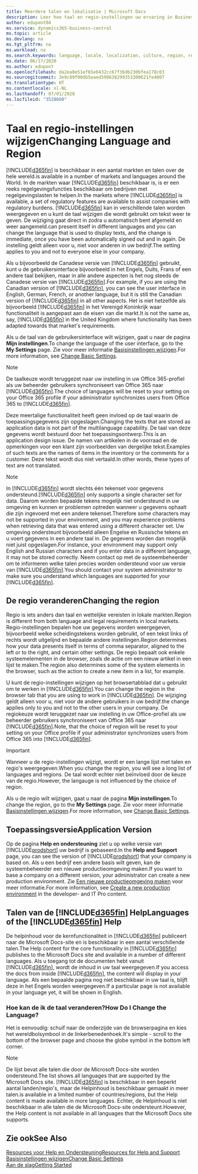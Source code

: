 ```yaml
---
title: Meerdere talen en lokalisatie | Microsoft Docs
description: Leer hoe taal en regio-instellingen uw ervaring in Business Central beïnvloeden.
author: edupont04
ms.service: dynamics365-business-central
ms.topic: article
ms.devlang: na
ms.tgt_pltfrm: na
ms.workload: na
ms.search.keywords: language, locale, localization, culture, region, regional settings
ms.date: 06/17/2020
ms.author: edupont
ms.openlocfilehash: da2ea0e51ef65eb432cc67f36db230bfea178c03
ms.sourcegitcommit: 3e9c89f90db5eaed599630299353300621fe4007
ms.translationtype: HT
ms.contentlocale: nl-NL
ms.lasthandoff: 07/01/2020
ms.locfileid: "3528660"
---
```

# <a name="changing-language-and-region"></a><span data-ttu-id="806fd-103">Taal en regio-instellingen wijzigen</span><span class="sxs-lookup"><span data-stu-id="806fd-103">Changing Language and Region</span></span>

[!INCLUDE[d365fin](includes/d365fin_md.md)] <span data-ttu-id="806fd-104">is beschikbaar in een aantal markten en talen over de hele wereld.</span><span class="sxs-lookup"><span data-stu-id="806fd-104">is available in a number of markets and languages around the World.</span></span> <span data-ttu-id="806fd-105">In de markten waar [!INCLUDE[d365fin](includes/d365fin_md.md)] beschikbaar is, is er een reeks regelgevingsfuncties beschikbaar om bedrijven met regelgevingslasten te helpen.</span><span class="sxs-lookup"><span data-stu-id="806fd-105">In the markets where [!INCLUDE[d365fin](includes/d365fin_md.md)] is available, a set of regulatory features are available to assist companies with regulatory burdens.</span></span> [!INCLUDE[d365fin](includes/d365fin_md.md)] <span data-ttu-id="806fd-106">kan in verschillende talen worden weergegeven en u kunt de taal wijzigen die wordt gebruikt om tekst weer te geven. De wijziging gaat direct in zodra u automatisch bent afgemeld en weer aangemeld.</span><span class="sxs-lookup"><span data-stu-id="806fd-106">can present itself in different languages and you can change the language that is used to display texts, and the change is immediate, once you have been automatically signed out and in again.</span></span> <span data-ttu-id="806fd-107">De instelling geldt alleen voor u, niet voor anderen in uw bedrijf.</span><span class="sxs-lookup"><span data-stu-id="806fd-107">The setting applies to you and not to everyone else in your company.</span></span>  

<span data-ttu-id="806fd-108">Als u bijvoorbeeld de Canadese versie van [!INCLUDE[d365fin](includes/d365fin_md.md)] gebruikt, kunt u de gebruikersinterface bijvoorbeeld in het Engels, Duits, Frans of een andere taal bekijken, maar in alle andere aspecten is het nog steeds de Canadese versie van [!INCLUDE[d365fin](includes/d365fin_md.md)].</span><span class="sxs-lookup"><span data-stu-id="806fd-108">For example, if you are using the Canadian version of [!INCLUDE[d365fin](includes/d365fin_md.md)], you can see the user interface in English, German, French, or another language, but it is still the Canadian version of [!INCLUDE[d365fin](includes/d365fin_md.md)] in all other aspects.</span></span> <span data-ttu-id="806fd-109">Het is niet hetzelfde als bijvoorbeeld [!INCLUDE[d365fin](includes/d365fin_md.md)] in het Verenigd Koninkrijk waar functionaliteit is aangepast aan de eisen van die markt.</span><span class="sxs-lookup"><span data-stu-id="806fd-109">It is not the same as, say, [!INCLUDE[d365fin](includes/d365fin_md.md)] in the United Kingdom where functionality has been adapted towards that market's requirements.</span></span>  

<span data-ttu-id="806fd-110">Als u de taal van de gebruikersinterface wilt wijzigen, gaat u naar de pagina **Mijn instellingen**.</span><span class="sxs-lookup"><span data-stu-id="806fd-110">To change the language of the user interface, go to the **My Settings** page.</span></span> <span data-ttu-id="806fd-111">Zie voor meer informatie [Basisinstellingen wijzigen](ui-change-basic-settings.md#language).</span><span class="sxs-lookup"><span data-stu-id="806fd-111">For more information, see [Change Basic Settings](ui-change-basic-settings.md#language).</span></span> 

> [!NOTE]  
> <span data-ttu-id="806fd-112">De taalkeuze wordt teruggezet naar uw instelling in uw Office 365-profiel als uw beheerder gebruikers synchroniseert van Office 365 naar [!INCLUDE[d365fin](includes/d365fin_md.md)].</span><span class="sxs-lookup"><span data-stu-id="806fd-112">The choice of languages will be reset to your setting on your Office 365 profile if your administrator synchronizes users from Office 365 to [!INCLUDE[d365fin](includes/d365fin_md.md)].</span></span>

<span data-ttu-id="806fd-113">Deze meertalige functionaliteit heeft geen invloed op de taal waarin de toepassingsgegevens zijn opgeslagen.</span><span class="sxs-lookup"><span data-stu-id="806fd-113">Changing the texts that are stored as application data is not part of the multilanguage capability.</span></span> <span data-ttu-id="806fd-114">De taal van deze gegevens wordt bestuurd door het toepassingsontwerp.</span><span class="sxs-lookup"><span data-stu-id="806fd-114">This is an application design issue.</span></span> <span data-ttu-id="806fd-115">De namen van artikelen in de voorraad en de opmerkingen voor een klant zijn voorbeelden van dergelijke tekst.</span><span class="sxs-lookup"><span data-stu-id="806fd-115">Examples of such texts are the names of items in the inventory or the comments for a customer.</span></span> <span data-ttu-id="806fd-116">Deze tekst wordt dus niet vertaald.</span><span class="sxs-lookup"><span data-stu-id="806fd-116">In other words, these types of text are not translated.</span></span>  

> [!NOTE]  
> <span data-ttu-id="806fd-117">In [!INCLUDE[d365fin](includes/d365fin_md.md)] wordt slechts één tekenset voor gegevens ondersteund.</span><span class="sxs-lookup"><span data-stu-id="806fd-117">[!INCLUDE[d365fin](includes/d365fin_md.md)] only supports a single character set for data.</span></span> <span data-ttu-id="806fd-118">Daarom worden bepaalde tekens mogelijk niet ondersteund in uw omgeving en kunnen er problemen optreden wanneer u gegevens ophaalt die zijn ingevoerd met een andere tekenset.</span><span class="sxs-lookup"><span data-stu-id="806fd-118">Therefore some characters may not be supported in your environment, and you may experience problems when retrieving data that was entered using a different character set.</span></span> <span data-ttu-id="806fd-119">Uw omgeving ondersteunt bijvoorbeeld alleen Engelse en Russische tekens en u voert gegevens in een andere taal in. De gegevens worden dan mogelijk niet juist opgeslagen.</span><span class="sxs-lookup"><span data-stu-id="806fd-119">For instance, your environment may support only English and Russian characters and if you enter data in a different language, it may not be stored correctly.</span></span> <span data-ttu-id="806fd-120">Neem contact op met de systeembeheerder om te informeren welke talen precies worden ondersteund voor uw versie van [!INCLUDE[d365fin](includes/d365fin_md.md)].</span><span class="sxs-lookup"><span data-stu-id="806fd-120">You should contact your system administrator to make sure you understand which languages are supported for your [!INCLUDE[d365fin](includes/d365fin_md.md)].</span></span>  

## <a name="changing-the-region"></a><span data-ttu-id="806fd-121">De regio veranderen</span><span class="sxs-lookup"><span data-stu-id="806fd-121">Changing the region</span></span>
<span data-ttu-id="806fd-122">Regio is iets anders dan taal en wettelijke vereisten in lokale markten.</span><span class="sxs-lookup"><span data-stu-id="806fd-122">Region is different from both language and legal requirements in local markets.</span></span> <span data-ttu-id="806fd-123">Regio-instellingen bepalen hoe uw gegevens worden weergegeven, bijvoorbeeld welke scheidingstekens worden gebruikt, of een tekst links of rechts wordt uitgelijnd en bepaalde andere instellingen.</span><span class="sxs-lookup"><span data-stu-id="806fd-123">Region determines how your data presents itself in terms of comma separator, aligned to the left or to the right, and certain other settings.</span></span> <span data-ttu-id="806fd-124">De regio bepaalt ook enkele systeemelementen in de browser, zoals de actie om een nieuw artikel in een lijst te maken.</span><span class="sxs-lookup"><span data-stu-id="806fd-124">The region also determines some of the system elements in the browser, such as the action to create a new item in a list, for example.</span></span>  

<span data-ttu-id="806fd-125">U kunt de regio-instellingen wijzigen op het browsertabblad dat u gebruikt om te werken in [!INCLUDE[d365fin](includes/d365fin_md.md)].</span><span class="sxs-lookup"><span data-stu-id="806fd-125">You can change the region in the browser tab that you are using to work in [!INCLUDE[d365fin](includes/d365fin_md.md)].</span></span> <span data-ttu-id="806fd-126">De wijziging geldt alleen voor u, niet voor de andere gebruikers in uw bedrijf.</span><span class="sxs-lookup"><span data-stu-id="806fd-126">the change applies only to you and not to the other users in your company.</span></span>  <span data-ttu-id="806fd-127">De regiokeuze wordt teruggezet naar uw instelling in uw Office-profiel als uw beheerder gebruikers synchroniseert van Office 365 naar [!INCLUDE[d365fin](includes/d365fin_md.md)].</span><span class="sxs-lookup"><span data-stu-id="806fd-127">Note, that the choice of region will be reset to your setting on your Office profile if your administrator synchronizes users from Office 365 into [!INCLUDE[d365fin](includes/d365fin_md.md)].</span></span>

> [!IMPORTANT]  
>  <span data-ttu-id="806fd-128">Wanneer u de regio-instellingen wijzigt, wordt er een lange lijst met talen en regio's weergegeven.</span><span class="sxs-lookup"><span data-stu-id="806fd-128">When you change the region, you will see a long list of languages and regions.</span></span> <span data-ttu-id="806fd-129">De taal wordt echter niet beïnvloed door de keuze van de regio.</span><span class="sxs-lookup"><span data-stu-id="806fd-129">However, the langauge is not influenced by the choice of region.</span></span>  

<span data-ttu-id="806fd-130">Als u de regio wilt wijzigen, gaat u naar de pagina **Mijn instellingen**.</span><span class="sxs-lookup"><span data-stu-id="806fd-130">To change the region, go to the **My Settings** page.</span></span> <span data-ttu-id="806fd-131">Zie voor meer informatie [Basisinstellingen wijzigen](ui-change-basic-settings.md).</span><span class="sxs-lookup"><span data-stu-id="806fd-131">For more information, see [Change Basic Settings](ui-change-basic-settings.md).</span></span>  

## <a name="application-version"></a><span data-ttu-id="806fd-132">Toepassingsversie</span><span class="sxs-lookup"><span data-stu-id="806fd-132">Application Version</span></span>

<span data-ttu-id="806fd-133">Op de pagina **Help en ondersteuning** ziet u op welke versie van [!INCLUDE[prodshort](includes/prodshort.md)] uw bedrijf is gebaseerd.</span><span class="sxs-lookup"><span data-stu-id="806fd-133">In the **Help and Support** page, you can see the version of [!INCLUDE[prodshort](includes/prodshort.md)] that your company is based on.</span></span> <span data-ttu-id="806fd-134">Als u een bedrijf een andere basis wilt geven, kan de systeembeheerder een nieuwe productieomgeving maken.</span><span class="sxs-lookup"><span data-stu-id="806fd-134">If you want to base a company on a different version, your administrator can create a new production environment.</span></span> <span data-ttu-id="806fd-135">Zie [Een nieuwe productieomgeving maken](/dynamics365/business-central/dev-itpro/administration/tenant-admin-center-environments#create-a-new-production-environment) voor meer informatie.</span><span class="sxs-lookup"><span data-stu-id="806fd-135">For more information, see [Create a new production environment](/dynamics365/business-central/dev-itpro/administration/tenant-admin-center-environments#create-a-new-production-environment) in the developer- and IT Pro content.</span></span>  

## <a name="languages-of-the-d365fin-help"></a><span data-ttu-id="806fd-136">Talen van de [!INCLUDE[d365fin](includes/d365fin_md.md)] Help</span><span class="sxs-lookup"><span data-stu-id="806fd-136">Languages of the [!INCLUDE[d365fin](includes/d365fin_md.md)] Help</span></span>
<span data-ttu-id="806fd-137">De helpinhoud voor de kernfunctionaliteit in [!INCLUDE[d365fin](includes/d365fin_md.md)] publiceert naar de Microsoft Docs-site en is beschikbaar in een aantal verschillende talen.</span><span class="sxs-lookup"><span data-stu-id="806fd-137">The Help content for the core functionality in [!INCLUDE[d365fin](includes/d365fin_md.md)] publishes to the Microsoft Docs site and available in a number of different languages.</span></span> <span data-ttu-id="806fd-138">Als u toegang tot de documenten hebt vanuit [!INCLUDE[d365fin](includes/d365fin_md.md)], wordt de inhoud in uw taal weergegeven.</span><span class="sxs-lookup"><span data-stu-id="806fd-138">If you access the docs from inside [!INCLUDE[d365fin](includes/d365fin_md.md)], the content will display in your language.</span></span> <span data-ttu-id="806fd-139">Als een bepaalde pagina nog niet beschikbaar in uw taal is, blijft deze in het Engels worden weergegeven.</span><span class="sxs-lookup"><span data-stu-id="806fd-139">If a particular page is not available in your language yet, it will be shown in English.</span></span>

### <a name="how-do-i-change-the-language"></a><span data-ttu-id="806fd-140">Hoe kan de ik de taal veranderen?</span><span class="sxs-lookup"><span data-stu-id="806fd-140">How Do I Change the Language?</span></span>
<span data-ttu-id="806fd-141">Het is eenvoudig: schuif naar de onderzijde van de browserpagina en kies het wereldbolsymbool in de linkerbenedenhoek.</span><span class="sxs-lookup"><span data-stu-id="806fd-141">It's simple - scroll to the bottom of the browser page and choose the globe symbol in the bottom left corner.</span></span>

> [!NOTE]  
> <span data-ttu-id="806fd-142">De lijst bevat alle talen die door de Microsoft Docs-site worden ondersteund.</span><span class="sxs-lookup"><span data-stu-id="806fd-142">The list shows all languages that are supported by the Microsoft Docs site.</span></span> [!INCLUDE[d365fin](includes/d365fin_md.md)] <span data-ttu-id="806fd-143">is beschikbaar in een beperkt aantal landen/regio's, maar de Helpinhoud is beschikbaar gemaakt in meer talen.</span><span class="sxs-lookup"><span data-stu-id="806fd-143">is available in a limited number of countries/regions, but the Help content is made available in more languages.</span></span> <span data-ttu-id="806fd-144">Echter, de Helpinhoud is niet beschikbaar in alle talen die de Microsoft Docs-site ondersteunt.</span><span class="sxs-lookup"><span data-stu-id="806fd-144">However, the Help content is not available in all languages that the Microsoft Docs site supports.</span></span>

## <a name="see-also"></a><span data-ttu-id="806fd-145">Zie ook</span><span class="sxs-lookup"><span data-stu-id="806fd-145">See Also</span></span>

[<span data-ttu-id="806fd-146">Resources voor Help en Ondersteuning</span><span class="sxs-lookup"><span data-stu-id="806fd-146">Resources for Help and Support</span></span>](product-help-and-support.md)  
[<span data-ttu-id="806fd-147">Basisinstellingen wijzigen</span><span class="sxs-lookup"><span data-stu-id="806fd-147">Change Basic Settings</span></span>](ui-change-basic-settings.md)  
[<span data-ttu-id="806fd-148">Aan de slag</span><span class="sxs-lookup"><span data-stu-id="806fd-148">Getting Started</span></span>](product-get-started.md)  
